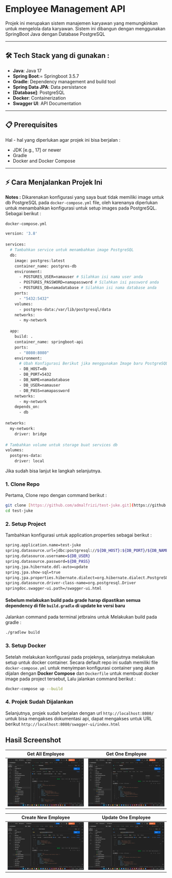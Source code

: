 # Employee Management API

Projek ini merupakan sistem manajemen karyawan yang memungkinkan untuk mengelola data karyawan.
Sistem ini dibangun dengan menggunakan SpringBoot Java dengan Database PostgreSQL

---

## 🛠️ Tech Stack yang di gunakan :
* **Java**: Java 17
* **Spring Boot**:= Springboot 3.5.7
* **Gradle**: Dependency management and build tool
* **Spring Data JPA**: Data persistance
* **[Database]**: PostgreSQL
* **Docker**: Containerization
* **Swagger UI**: API Documentation

---

## 📋 Prerequisites
Hal - hal yang diperlukan agar projek ini bisa berjalan :
* JDK [e.g., 17] or newer
* Gradle
* Docker and Docker Compose

---

## ⚡ Cara Menjalankan Projek Ini

**Notes :**
Dikarenakan konfigurasi yang saya buat tidak memiliki image untuk db PostgreSQL pada `docker-compose.yml` file, oleh karenanya diperlukan untuk menambahkan
konfigurasi untuk setup images pada PostgreSQL. Sebagai berikut :

`docker-compose.yml`
``` bash
version: '3.8'

services:
  # Tambahkan service untuk menambahkan image PostgreSQL
  db:
    image: postgres:latest
    container_name: postgres-db
    environment:
      - POSTGRES_USER=namauser # Silahkan isi nama user anda
      - POSTGRES_PASSWORD=namapassword # Silahkan isi password anda
      - POSTGRES_DB=namadatabase # Silahkan isi nama database anda
    ports:
      - "5432:5432"
    volumes:
      - postgres-data:/var/lib/postgresql/data
    networks:
      - my-network

  app:
    build: .
    container_name: springboot-api
    ports:
      - "8080:8080"
    environment:
      # Ubah Konfigurasi Berikut jika menggunakan Image baru PostgreSQL
      - DB_HOST=db
      - DB_PORT=5432
      - DB_NAME=namadatabase 
      - DB_USER=namauser
      - DB_PASS=namapassword
    networks:
      - my-network
    depends_on:
      - db

networks:
  my-network:
    driver: bridge

# Tambahkan volume untuk storage buat services db
volumes:
  postgres-data:
    driver: local
```

Jika sudah bisa lanjut ke langkah selanjutnya.

### 1. Clone Repo
Pertama, Clone repo dengan command berikut :
```bash
git clone [https://github.com/admalfrizi/test-juke.git](https://github.com/admalfrizi/test-juke.git)
cd test-juke
```
### 2. Setup Project

Tambahkan konfigurasi untuk application.properties sebagai berikut :
``` bash
spring.application.name=test-juke
spring.datasource.url=jdbc:postgresql://${DB_HOST}:${DB_PORT}/${DB_NAME}
spring.datasource.username=${DB_USER}
spring.datasource.password=${DB_PASS}
spring.jpa.hibernate.ddl-auto=update
spring.jpa.show-sql=true
spring.jpa.properties.hibernate.dialect=org.hibernate.dialect.PostgreSQLDialect
spring.datasource.driver-class-name=org.postgresql.Driver
springdoc.swagger-ui.path=/swagger-ui.html
```

#### Sebelum melakukan build pada grade harap dipastikan semua dependency di file `build.gradle` di update ke versi baru

Jalankan command pada terminal jetbrains untuk Melakukan build pada gradle :
``` bash
./gradlew build
```

### 3. Setup Docker 
Setelah melakukan konfigurasi pada projeknya, selanjutnya melakukan setup untuk docker container. Secara default repo ini 
sudah memiliki file `docker-compose.yml` untuk menyimpan konfigurasi container yang akan dijalan dengan **Docker Compose**
dan `Dockerfile` untuk membuat docker image pada project tersebut, Lalu jalankan command berikut :
``` bash
docker-compose up --build
```

### 4. Projek Sudah Dijalankan 
Selanjutnya, projek sudah berjalan dengan url `http://localhost:8080/` untuk bisa mengakses dokumentasi api, dapat mengakses untuk
URL berikut `http://localhost:8080/swagger-ui/index.html`


## Hasil Screenshot 

Get All Employee | Get One Employee
--- | --- 
![](https://github.com/admalfrizi/test-juke/blob/master/Screenshot/Screenshot%20(89).png)  | ![](https://github.com/admalfrizi/test-juke/blob/master/Screenshot/Screenshot%20(90).png)

Create New Employee | Update One Employee
--- | --- 
![](https://github.com/admalfrizi/test-juke/blob/master/Screenshot/Screenshot%20(91).png) | ![](https://github.com/admalfrizi/test-juke/blob/master/Screenshot/Screenshot%20(92).png)

